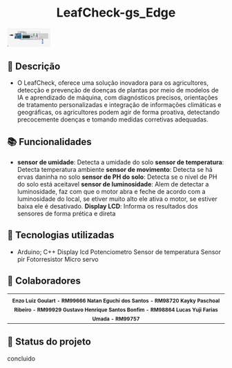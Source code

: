 <h1 align="center">LeafCheck-gs_Edge</h1>
<img src="./GS_EDGE.png" width="100px;" alt="Foto do Porjeto Arduino"/><br>
  
## :memo: Descrição

*  O LeafCheck, oferece uma solução inovadora para os agricultores, detecção e prevenção de doenças de plantas por meio de modelos de IA e aprendizado de máquina, com diagnósticos         precisos, orientações de tratamento personalizadas e integração de informações climáticas e geográficas, os agricultores podem agir de forma proativa, detectando precocemente doenças e    tomando medidas corretivas adequadas.

## :books: Funcionalidades
* 
  <b>sensor de umidade</b>: Detecta a umidade do solo
  <b>sensor de temperatura</b>: Detecta temperatura ambiente
  <b>sensor de movimento</b>: Detecta se há ervas daninha no solo
  <b>sensor de PH do solo</b>: Detecta se o nivel de PH do solo está aceitavel
  <b>sensor de luminosidade</b>: Alem de detectar a luminosidade, faz com que o motor abra e feche de acordo com a luminosidade do local, se etiver muito alto ele ativa o motor, se estiver baixa ele é desativado.
  <b>Display LCD</b>: Informa os resultados dos sensores de forma prética e direta


## :wrench: Tecnologias utilizadas
* Arduino;
  C++
  Display lcd
  Potenciometro
  Sensor de temperatura
  Sensor pir
  Fotorresistor
  Micro servo


## :handshake: Colaboradores
<table>
  <tr>
    <td align="center">
        <sub>
          <b>Enzo Luiz Goulart - RM99666</b>
        </sub>
        <sub>
          <b>Natan Eguchi dos Santos - RM98720</b>
        </sub>
        <sub>
          <b>Kayky Paschoal Ribeiro - RM99929</b>
        </sub>
        <sub>
          <b>Gustavo Henrique Santos Bonfim - RM98864</b>
        </sub>
        <sub>
          <b>Lucas Yuji Farias Umada - RM99757 </b>
        </sub>
    </td>
  </tr>
</table>

## :dart: Status do projeto
concluido